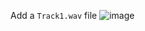 Add a `Track1.wav` file 
![image](https://github.com/user-attachments/assets/945f2d7b-294d-43a6-b087-3153ec9b3d1b)
